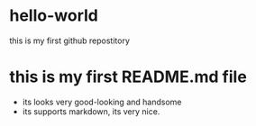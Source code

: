 # hello-world
this is my first github repostitory

# this is my first README.md file
* its looks very good-looking and handsome
* its supports markdown, its very nice.
